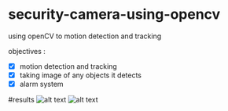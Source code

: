 # security-camera-using-opencv
using openCV to motion detection and tracking

objectives :
- [x] motion detection and tracking
- [x] taking image of any objects it detects
- [x] alarm system

#results
![alt text](https://github.com/[amousavi9]/[security-camera-using-opencv]/[results]/img-res1.jpg?raw=true)
![alt text](https://github.com/[amousavi9]/[security-camera-using-opencv]/[results]/img-res2.jpg?raw=true)
